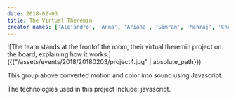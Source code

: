 ```yaml
---
date: 2018-02-03
title: The Virtual Theremin
creator_names: ['Alejandro', 'Anna', 'Ariana', 'Simran', 'Mehraj', 'Christina', 'Manasvini']
---
```


![The team stands at the frontof the room, their virtual theremin project on the board, explaining how it works.]({{"/assets/events/2018/20180203/project4.jpg" | absolute_path}})

This group above converted motion and color into sound using Javascript.

The technologies used in this project include:
javascript.
